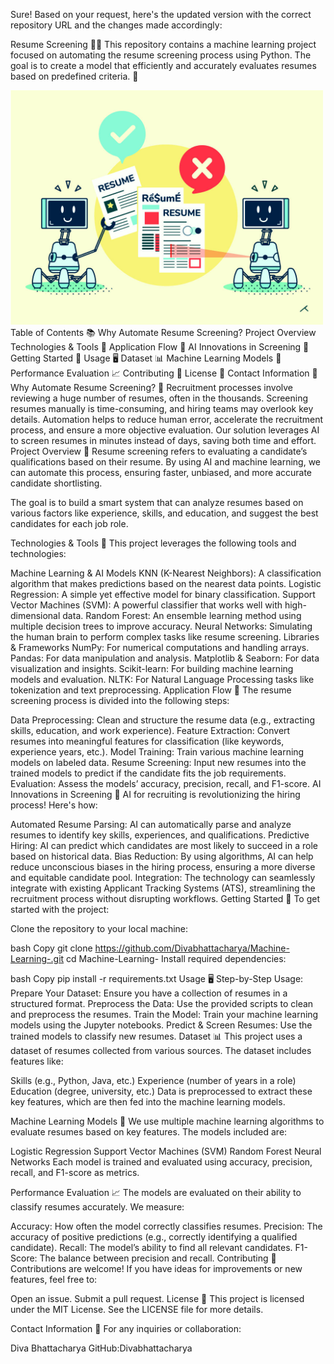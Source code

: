 Sure! Based on your request, here's the updated version with the correct repository URL and the changes made accordingly:

Resume Screening 🤖📄
This repository contains a machine learning project focused on automating the resume screening process using Python. The goal is to create a model that efficiently and accurately evaluates resumes based on predefined criteria. 🚀

<img src="Cover.png" alt="resume cover" width="500">
Table of Contents 📚
Why Automate Resume Screening?
Project Overview
Technologies & Tools 🔧
Application Flow 🔄
AI Innovations in Screening 🧠
Getting Started 🚀
Usage 🖥️
Dataset 📊
Machine Learning Models 🧬
Performance Evaluation 📈
Contributing 🤝
License 📝
Contact Information 📧
Why Automate Resume Screening? 💼
Recruitment processes involve reviewing a huge number of resumes, often in the thousands.
Screening resumes manually is time-consuming, and hiring teams may overlook key details.
Automation helps to reduce human error, accelerate the recruitment process, and ensure a more objective evaluation.
Our solution leverages AI to screen resumes in minutes instead of days, saving both time and effort.
Project Overview 🧐
Resume screening refers to evaluating a candidate’s qualifications based on their resume. By using AI and machine learning, we can automate this process, ensuring faster, unbiased, and more accurate candidate shortlisting.

The goal is to build a smart system that can analyze resumes based on various factors like experience, skills, and education, and suggest the best candidates for each job role.

Technologies & Tools 🔧
This project leverages the following tools and technologies:

Machine Learning & AI Models
KNN (K-Nearest Neighbors): A classification algorithm that makes predictions based on the nearest data points.
Logistic Regression: A simple yet effective model for binary classification.
Support Vector Machines (SVM): A powerful classifier that works well with high-dimensional data.
Random Forest: An ensemble learning method using multiple decision trees to improve accuracy.
Neural Networks: Simulating the human brain to perform complex tasks like resume screening.
Libraries & Frameworks
NumPy: For numerical computations and handling arrays.
Pandas: For data manipulation and analysis.
Matplotlib & Seaborn: For data visualization and insights.
Scikit-learn: For building machine learning models and evaluation.
NLTK: For Natural Language Processing tasks like tokenization and text preprocessing.
Application Flow 🔄
The resume screening process is divided into the following steps:

Data Preprocessing: Clean and structure the resume data (e.g., extracting skills, education, and work experience).
Feature Extraction: Convert resumes into meaningful features for classification (like keywords, experience years, etc.).
Model Training: Train various machine learning models on labeled data.
Resume Screening: Input new resumes into the trained models to predict if the candidate fits the job requirements.
Evaluation: Assess the models’ accuracy, precision, recall, and F1-score.
AI Innovations in Screening 🧠
AI for recruiting is revolutionizing the hiring process! Here's how:

Automated Resume Parsing: AI can automatically parse and analyze resumes to identify key skills, experiences, and qualifications.
Predictive Hiring: AI can predict which candidates are most likely to succeed in a role based on historical data.
Bias Reduction: By using algorithms, AI can help reduce unconscious biases in the hiring process, ensuring a more diverse and equitable candidate pool.
Integration: The technology can seamlessly integrate with existing Applicant Tracking Systems (ATS), streamlining the recruitment process without disrupting workflows.
Getting Started 🚀
To get started with the project:

Clone the repository to your local machine:

bash
Copy
git clone https://github.com/Divabhattacharya/Machine-Learning-.git
cd Machine-Learning-
Install required dependencies:

bash
Copy
pip install -r requirements.txt
Usage 🖥️
Step-by-Step Usage:
Prepare Your Dataset: Ensure you have a collection of resumes in a structured format.
Preprocess the Data: Use the provided scripts to clean and preprocess the resumes.
Train the Model: Train your machine learning models using the Jupyter notebooks.
Predict & Screen Resumes: Use the trained models to classify new resumes.
Dataset 📊
This project uses a dataset of resumes collected from various sources. The dataset includes features like:

Skills (e.g., Python, Java, etc.)
Experience (number of years in a role)
Education (degree, university, etc.)
Data is preprocessed to extract these key features, which are then fed into the machine learning models.

Machine Learning Models 🧬
We use multiple machine learning algorithms to evaluate resumes based on key features. The models included are:

Logistic Regression
Support Vector Machines (SVM)
Random Forest
Neural Networks
Each model is trained and evaluated using accuracy, precision, recall, and F1-score as metrics.

Performance Evaluation 📈
The models are evaluated on their ability to classify resumes accurately. We measure:

Accuracy: How often the model correctly classifies resumes.
Precision: The accuracy of positive predictions (e.g., correctly identifying a qualified candidate).
Recall: The model’s ability to find all relevant candidates.
F1-Score: The balance between precision and recall.
Contributing 🤝
Contributions are welcome! If you have ideas for improvements or new features, feel free to:

Open an issue.
Submit a pull request.
License 📝
This project is licensed under the MIT License. See the LICENSE file for more details.

Contact Information 📧
For any inquiries or collaboration:

Diva Bhattacharya
GitHub:Divabhattacharya

